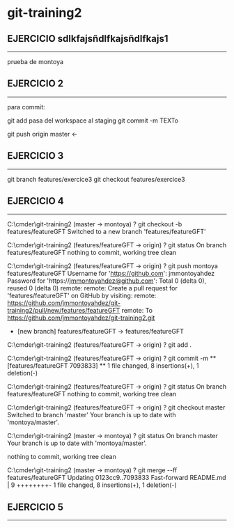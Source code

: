 # git-training2

EJERCICIO sdlkfajsñdlfkajsñdlfkajs1
-----------------------------------------------------
-----------------------------------------------------

prueba de montoya


EJERCICIO 2
-----------------------------------------------------
-----------------------------------------------------

para commit: 

git add pasa del workspace al staging
git commit -m TEXTo

git push origin master <-

EJERCICIO 3
-----------------------------------------------------
-----------------------------------------------------

git branch features/exercice3
git checkout features/exercice3


EJERCICIO 4
-----------------------------------------------------
-----------------------------------------------------

C:\cmder\git-training2 (master -> montoya)
? git checkout -b features/featureGFT
Switched to a new branch 'features/featureGFT'

C:\cmder\git-training2 (features/featureGFT -> origin)
? git status
On branch features/featureGFT
nothing to commit, working tree clean

C:\cmder\git-training2 (features/featureGFT -> origin)
? git push montoya features/featureGFT
Username for 'https://github.com': jmmontoyahdez
Password for 'https://jmmontoyahdez@github.com':
Total 0 (delta 0), reused 0 (delta 0)
remote:
remote: Create a pull request for 'features/featureGFT' on GitHub by visiting:
remote:      https://github.com/jmmontoyahdez/git-training2/pull/new/features/featureGFT
remote:
To https://github.com/jmmontoyahdez/git-training2.git
 * [new branch]      features/featureGFT -> features/featureGFT


C:\cmder\git-training2 (features/featureGFT -> origin)
? git add .

C:\cmder\git-training2 (features/featureGFT -> origin)
? git commit -m **
[features/featureGFT 7093833] **
 1 file changed, 8 insertions(+), 1 deletion(-)

C:\cmder\git-training2 (features/featureGFT -> origin)
? git status
On branch features/featureGFT
nothing to commit, working tree clean

C:\cmder\git-training2 (features/featureGFT -> origin)
? git checkout master
Switched to branch 'master'
Your branch is up to date with 'montoya/master'.

C:\cmder\git-training2 (master -> montoya)
? git status
On branch master
Your branch is up to date with 'montoya/master'.

nothing to commit, working tree clean

C:\cmder\git-training2 (master -> montoya)
? git merge --ff features/featureGFT
Updating 0123cc9..7093833
Fast-forward
 README.md | 9 ++++++++-
 1 file changed, 8 insertions(+), 1 deletion(-)


EJERCICIO 5
-----------------------------------------------------
-----------------------------------------------------







